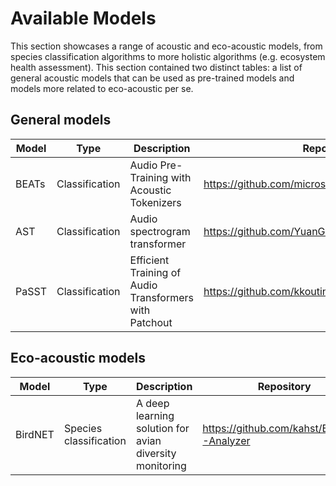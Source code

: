# Available Models

This section showcases a range of acoustic and eco-acoustic models, from species classification algorithms to more holistic algorithms (e.g. ecosystem health assessment). This section contained two distinct tables: a list of general acoustic models that can be used as pre-trained models and models more related to eco-acoustic per se.

## General models

| Model | Type | Description | Repository | Paper | 
|-------|------|-------------|------------|-------|
| BEATs | Classification | Audio Pre-Training with Acoustic Tokenizers | https://github.com/microsoft/unilm/tree/master/beats | https://arxiv.org/abs/2212.09058 |
| AST | Classification | Audio spectrogram transformer | https://github.com/YuanGongND/ast | https://arxiv.org/abs/2104.01778 |
| PaSST | Classification | Efficient Training of Audio Transformers with Patchout | https://github.com/kkoutini/PaSST | https://arxiv.org/abs/2110.05069 |


## Eco-acoustic models

| Model | Type | Description | Repository | Paper |
|-------|------|-------------|------------|-------|
| BirdNET | Species classification | A deep learning solution for avian diversity monitoring | https://github.com/kahst/BirdNET-Analyzer | https://www.sciencedirect.com/science/article/pii/S1574954121000273 |




